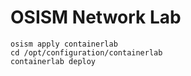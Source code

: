 # OSISM Network Lab

```
osism apply containerlab
cd /opt/configuration/containerlab
containerlab deploy
```
